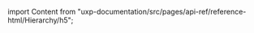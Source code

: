 
import Content from "uxp-documentation/src/pages/api-ref/reference-html/Hierarchy/h5";

<Content query="product=xd"/>
